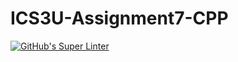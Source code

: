 # ICS3U-Assignment7-CPP
[![GitHub's Super Linter](https://github.com/Yiyun-Qin/ICS3U-Assignment7-CPP/workflows/GitHub's%20Super%20Linter/badge.svg)](https://github.com/Yiyun-Qin/ICS3U-Assignment7-CPP/actions)

